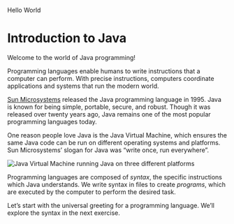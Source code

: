 Hello World
# Introduction to Java

Welcome to the world of Java programming!

Programming languages enable humans to write instructions that a computer can perform. With precise instructions, computers coordinate applications and systems that run the modern world.

[Sun Microsystems](https://en.wikipedia.org/wiki/Sun_Microsystems) released the Java programming language in 1995. Java is known for being simple, portable, secure, and robust. Though it was released over twenty years ago, Java remains one of the most popular programming languages today.

One reason people love Java is the Java Virtual Machine, which ensures the same Java code can be run on different operating systems and platforms. Sun Microsystems’ slogan for Java was “write once, run everywhere”.

![Java Virtual Machine running Java on three different platforms](https://content.codecademy.com/courses/learn-java/revised-2019/Java%20Module%201-%20Lesson%201-JVM%20-ART%20408.png)

Programming languages are composed of _syntax_, the specific instructions which Java understands. We write syntax in files to create _programs_, which are executed by the computer to perform the desired task.

Let’s start with the universal greeting for a programming language. We’ll explore the syntax in the next exercise.
